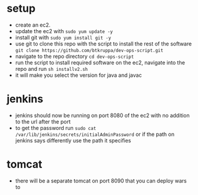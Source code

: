 # setup
* create an ec2.  
* update the ec2 with `sudo yum update -y`  
* install git with `sudo yum install git -y`  
* use git to clone this repo with the script to install the rest of the software `git clone https://github.com/btkruppa/dev-ops-script.git`  
* navigate to the repo directory `cd dev-ops-script`
* run the script to install required software on the ec2, navigate into the repo and run `sh installv2.sh`
* it will make you select the version for java and javac
# jenkins
* jenkins should now be running on port 8080 of the ec2 with no addition to the url after the port
* to get the password run `sudo cat /var/lib/jenkins/secrets/initialAdminPassword` or if the path on jenkins says differently use the path it specifies
# tomcat
* there will be a separate tomcat on port 8090 that you can deploy wars to
